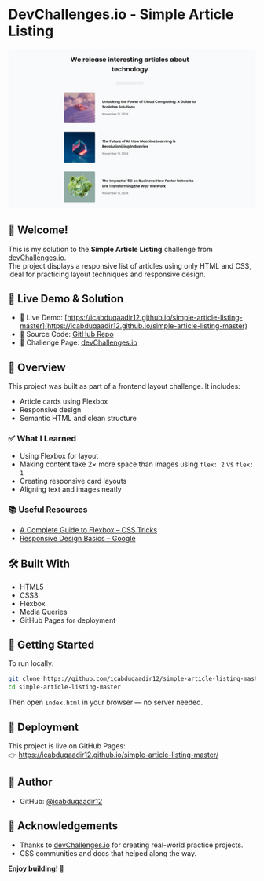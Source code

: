 # DevChallenges.io - Simple Article Listing

![Screenshot](./design/showcase.jpg)

## 👋 Welcome!

This is my solution to the **Simple Article Listing** challenge from [devChallenges.io](https://devchallenges.io).  
The project displays a responsive list of articles using only HTML and CSS, ideal for practicing layout techniques and responsive design.

## 🔗 Live Demo & Solution

- 🔴 Live Demo: [https://icabduqaadir12.github.io/simple-article-listing-master](https://icabduqaadir12.github.io/simple-article-listing-master)
- 📂 Source Code: [GitHub Repo](https://github.com/icabduqaadir12/simple-article-listing-master)
- 🎯 Challenge Page: [devChallenges.io](https://devchallenges.io/challenge/simple-article-listing)

## 📌 Overview

This project was built as part of a frontend layout challenge. It includes:

- Article cards using Flexbox
- Responsive design
- Semantic HTML and clean structure

### ✅ What I Learned

- Using Flexbox for layout
- Making content take 2× more space than images using `flex: 2` vs `flex: 1`
- Creating responsive card layouts
- Aligning text and images neatly

### 📚 Useful Resources

- [A Complete Guide to Flexbox – CSS Tricks](https://css-tricks.com/snippets/css/a-guide-to-flexbox/)
- [Responsive Design Basics – Google](https://web.dev/responsive-web-design-basics/)

## 🛠 Built With

- HTML5
- CSS3
- Flexbox
- Media Queries
- GitHub Pages for deployment

## 🧪 Getting Started

To run locally:

```bash
git clone https://github.com/icabduqaadir12/simple-article-listing-master.git
cd simple-article-listing-master
```

Then open `index.html` in your browser — no server needed.

## 🚀 Deployment

This project is live on GitHub Pages:  
👉 https://icabduqaadir12.github.io/simple-article-listing-master/


## 👤 Author

- GitHub: [@icabduqaadir12](https://github.com/icabduqaadir12)

## 🙏 Acknowledgements

- Thanks to [devChallenges.io](https://devchallenges.io) for creating real-world practice projects.
- CSS communities and docs that helped along the way.

**Enjoy building! 🚀**
